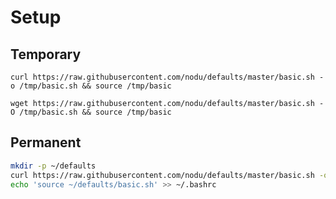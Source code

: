 Setup
===

Temporary
---

`curl https://raw.githubusercontent.com/nodu/defaults/master/basic.sh -o /tmp/basic.sh && source /tmp/basic`

`wget https://raw.githubusercontent.com/nodu/defaults/master/basic.sh -O /tmp/basic.sh && source /tmp/basic`

Permanent
---

```bash
mkdir -p ~/defaults
curl https://raw.githubusercontent.com/nodu/defaults/master/basic.sh -o /defaults/basic.sh
echo 'source ~/defaults/basic.sh' >> ~/.bashrc
```
